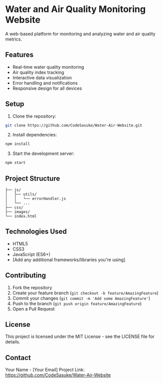 # Water and Air Quality Monitoring Website

A web-based platform for monitoring and analyzing water and air quality metrics.

## Features

- Real-time water quality monitoring
- Air quality index tracking
- Interactive data visualization
- Error handling and notifications
- Responsive design for all devices

## Setup

1. Clone the repository:
```bash
git clone https://github.com/CodeSasuke/Water-Air-Website.git
```

2. Install dependencies:
```bash
npm install
```

3. Start the development server:
```bash
npm start
```

## Project Structure

```
├── js/
│   ├── utils/
│   │   └── errorHandler.js
│   └── ...
├── css/
├── images/
└── index.html
```

## Technologies Used

- HTML5
- CSS3
- JavaScript (ES6+)
- [Add any additional frameworks/libraries you're using]

## Contributing

1. Fork the repository
2. Create your feature branch (`git checkout -b feature/AmazingFeature`)
3. Commit your changes (`git commit -m 'Add some AmazingFeature'`)
4. Push to the branch (`git push origin feature/AmazingFeature`)
5. Open a Pull Request

## License

This project is licensed under the MIT License - see the LICENSE file for details.

## Contact

Your Name - [Your Email]
Project Link: https://github.com/CodeSasuke/Water-Air-Website